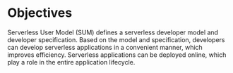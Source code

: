 # Objectives

Serverless User Model (SUM) defines a serverless developer model and developer specification. Based on the model and specification, developers can develop serverless applications in a convenient manner, which improves efficiency. Serverless applications can be deployed online, which play a role in the entire application lifecycle. 